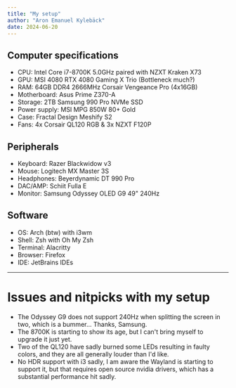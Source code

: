 ```yaml
---
title: "My setup"
author: "Aron Emanuel Kylebäck"
date: 2024-06-20
---
```

## Computer specifications
- CPU: Intel Core i7-8700K 5.0GHz paired with NZXT Kraken X73
- GPU: MSI 4080 RTX 4080 Gaming X Trio (Bottleneck much?)
- RAM: 64GB DDR4 2666MHz Corsair Vengeance Pro (4x16GB)
- Motherboard: Asus Prime Z370-A
- Storage: 2TB Samsung 990 Pro NVMe SSD
- Power supply: MSI MPG 850W 80+ Gold
- Case: Fractal Design Meshify S2
- Fans: 4x Corsair QL120 RGB & 3x NZXT F120P

## Peripherals
- Keyboard: Razer Blackwidow v3
- Mouse: Logitech MX Master 3S
- Headphones: Beyerdynamic DT 990 Pro
- DAC/AMP: Schiit Fulla E
- Monitor: Samsung Odyssey OLED G9 49" 240Hz

## Software
- OS: Arch (btw) with i3wm
- Shell: Zsh with Oh My Zsh
- Terminal: Alacritty
- Browser: Firefox
- IDE: JetBrains IDEs

---

# Issues and nitpicks with my setup

- The Odyssey G9 does not support 240Hz when splitting the screen in two, which is a bummer... Thanks, Samsung.
- The 8700K is starting to show its age, but I can't bring myself to upgrade it just yet.
- Two of the QL120 have sadly burned some LEDs resulting in faulty colors, and they are all generally louder than I'd like.
- No HDR support with i3 sadly, I am aware the Wayland is starting to support it, but that requires open source nvidia drivers, which has a substantial performance hit sadly.